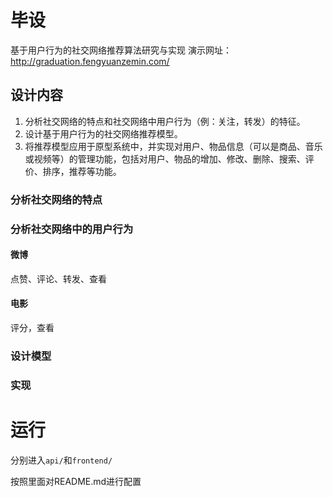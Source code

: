 # 毕设
基于用户行为的社交网络推荐算法研究与实现
演示网址：http://graduation.fengyuanzemin.com/

## 设计内容
1. 分析社交网络的特点和社交网络中用户行为（例：关注，转发）的特征。 
2. 设计基于用户行为的社交网络推荐模型。
3. 将推荐模型应用于原型系统中，并实现对用户、物品信息（可以是商品、音乐或视频等）的管理功能，包括对用户、物品的增加、修改、删除、搜索、评价、排序，推荐等功能。

### 分析社交网络的特点

### 分析社交网络中的用户行为
#### 微博
点赞、评论、转发、查看
#### 电影
评分，查看
### 设计模型

### 实现

# 运行
分别进入`api/`和`frontend/`

按照里面对README.md进行配置
    
